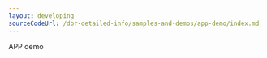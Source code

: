 ```yaml
---
layout: developing
sourceCodeUrl: /dbr-detailed-info/samples-and-demos/app-demo/index.md
---
```



APP demo
